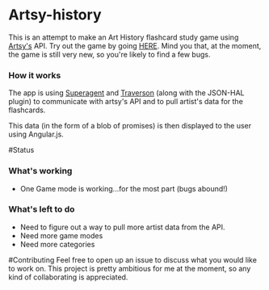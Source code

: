 # Artsy-history
This is an attempt to make an Art History flashcard study game using [Artsy's](https://developers.artsy.net/) API. Try out the game by going [HERE](http://dvrico.github.io/artsy-history/). Mind you that, at the moment, the game is still very new, so you're likely to find a few bugs.

### How it works
The app is using [Superagent](https://visionmedia.github.io/superagent/) and [Traverson](https://github.com/basti1302/traverson) (along with the JSON-HAL plugin) to communicate with artsy's API and to pull artist's data for the flashcards.

This data (in the form of a blob of promises) is then displayed to the user using Angular.js.

#Status
### What's working
- One Game mode is working...for the most part (bugs abound!)

### What's left to do
- Need to figure out a way to pull more artist data from the API.
- Need more game modes
- Need more categories

#Contributing
Feel free to open up an issue to discuss what you would like to work on. This project is pretty ambitious for me at the moment, so any kind of collaborating is appreciated.
